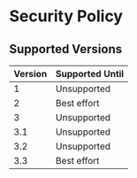 # Security Policy

## Supported Versions

| Version | Supported Until |
| ------- | --------------- |
| 1       | Unsupported     |
| 2       | Best effort     |
| 3       | Unsupported     |
| 3.1     | Unsupported     |
| 3.2     | Unsupported     |
| 3.3     | Best effort     |
